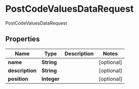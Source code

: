 

# PostCodeValuesDataRequest

PostCodeValuesDataRequest
## Properties

Name | Type | Description | Notes
------------ | ------------- | ------------- | -------------
**name** | **String** |  |  [optional]
**description** | **String** |  |  [optional]
**position** | **Integer** |  |  [optional]



